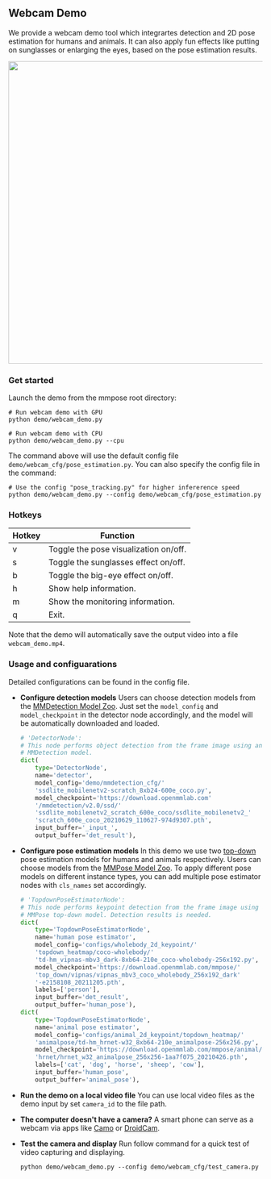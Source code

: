 ## Webcam Demo

We provide a webcam demo tool which integrartes detection and 2D pose estimation for humans and animals. It can also apply fun effects like putting on sunglasses or enlarging the eyes, based on the pose estimation results.

<div align="center">
    <img src="https://user-images.githubusercontent.com/15977946/124059525-ce20c580-da5d-11eb-8e4a-2d96cd31fe9f.gif" width="600px" alt><br>
</div>

### Get started

Launch the demo from the mmpose root directory:

```shell
# Run webcam demo with GPU
python demo/webcam_demo.py

# Run webcam demo with CPU
python demo/webcam_demo.py --cpu
```

The command above will use the default config file `demo/webcam_cfg/pose_estimation.py`. You can also specify the config file in the command:

```shell
# Use the config "pose_tracking.py" for higher infererence speed
python demo/webcam_demo.py --config demo/webcam_cfg/pose_estimation.py
```

### Hotkeys

| Hotkey | Function                              |
| ------ | ------------------------------------- |
| v      | Toggle the pose visualization on/off. |
| s      | Toggle the sunglasses effect on/off.  |
| b      | Toggle the big-eye effect on/off.     |
| h      | Show help information.                |
| m      | Show the monitoring information.      |
| q      | Exit.                                 |

Note that the demo will automatically save the output video into a file `webcam_demo.mp4`.

### Usage and configuarations

Detailed configurations can be found in the config file.

- **Configure detection models**
  Users can choose detection models from the [MMDetection Model Zoo](https://mmdetection.readthedocs.io/en/3.x/model_zoo.html). Just set the `model_config` and `model_checkpoint` in the detector node accordingly, and the model will be automatically downloaded and loaded.

  ```python
  # 'DetectorNode':
  # This node performs object detection from the frame image using an
  # MMDetection model.
  dict(
      type='DetectorNode',
      name='detector',
      model_config='demo/mmdetection_cfg/'
      'ssdlite_mobilenetv2-scratch_8xb24-600e_coco.py',
      model_checkpoint='https://download.openmmlab.com'
      '/mmdetection/v2.0/ssd/'
      'ssdlite_mobilenetv2_scratch_600e_coco/ssdlite_mobilenetv2_'
      'scratch_600e_coco_20210629_110627-974d9307.pth',
      input_buffer='_input_',
      output_buffer='det_result'),
  ```

- **Configure pose estimation models**
  In this demo we use two [top-down](https://github.com/open-mmlab/mmpose/tree/1.x/configs/body_2d_keypoint/topdown_heatmap) pose estimation models for humans and animals respectively. Users can choose models from the [MMPose Model Zoo](https://mmpose.readthedocs.io/en/1.x/modelzoo.html). To apply different pose models on different instance types, you can add multiple pose estimator nodes with `cls_names` set accordingly.

  ```python
  # 'TopdownPoseEstimatorNode':
  # This node performs keypoint detection from the frame image using an
  # MMPose top-down model. Detection results is needed.
  dict(
      type='TopdownPoseEstimatorNode',
      name='human pose estimator',
      model_config='configs/wholebody_2d_keypoint/'
      'topdown_heatmap/coco-wholebody/'
      'td-hm_vipnas-mbv3_dark-8xb64-210e_coco-wholebody-256x192.py',
      model_checkpoint='https://download.openmmlab.com/mmpose/'
      'top_down/vipnas/vipnas_mbv3_coco_wholebody_256x192_dark'
      '-e2158108_20211205.pth',
      labels=['person'],
      input_buffer='det_result',
      output_buffer='human_pose'),
  dict(
      type='TopdownPoseEstimatorNode',
      name='animal pose estimator',
      model_config='configs/animal_2d_keypoint/topdown_heatmap/'
      'animalpose/td-hm_hrnet-w32_8xb64-210e_animalpose-256x256.py',
      model_checkpoint='https://download.openmmlab.com/mmpose/animal/'
      'hrnet/hrnet_w32_animalpose_256x256-1aa7f075_20210426.pth',
      labels=['cat', 'dog', 'horse', 'sheep', 'cow'],
      input_buffer='human_pose',
      output_buffer='animal_pose'),
  ```

- **Run the demo on a local video file**
  You can use local video files as the demo input by set `camera_id` to the file path.

- **The computer doesn't have a camera?**
  A smart phone can serve as a webcam via apps like [Camo](https://reincubate.com/camo/) or [DroidCam](https://www.dev47apps.com/).

- **Test the camera and display**
  Run follow command for a quick test of video capturing and displaying.

  ```shell
  python demo/webcam_demo.py --config demo/webcam_cfg/test_camera.py
  ```
